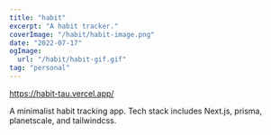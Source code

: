 ```yaml
---
title: "habit"
excerpt: "A habit tracker."
coverImage: "/habit/habit-image.png"
date: "2022-07-17"
ogImage:
  url: "/habit/habit-gif.gif"
tag: "personal"
---
```


<https://habit-tau.vercel.app/>

A minimalist habit tracking app. Tech stack includes Next.js, prisma, planetscale, and tailwindcss.
